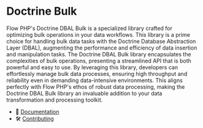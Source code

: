 # Doctrine Bulk

Flow PHP's Doctrine DBAL Bulk is a specialized library crafted for optimizing bulk operations in your data workflows.
This library is a prime choice for handling bulk data tasks with the Doctrine Database Abstraction Layer (DBAL),
augmenting the performance and efficiency of data insertion and manipulation tasks. The Doctrine DBAL Bulk library
encapsulates the complexities of bulk operations, presenting a streamlined API that is both powerful and easy to use. By
leveraging this library, developers can effortlessly manage bulk data processes, ensuring high throughput and
reliability even in demanding data-intensive environments. This aligns perfectly with Flow PHP's ethos of robust data
processing, making the Doctrine DBAL Bulk library an invaluable addition to your data transformation and processing
toolkit.

- 📜 [Documentation](https://github.com/flow-php/flow/blob/1.x/docs/components/libs/doctrine-dbal-bulk.md)
- 🛠️ [Contributing](https://github.com/flow-php/flow/blob/1.x/CONTRIBUTING.md)